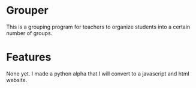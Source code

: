 # Grouper

This is a grouping program for teachers to organize students into a certain number of groups.

# Features

None yet. I made a python alpha that I will convert to a javascript and html website.
